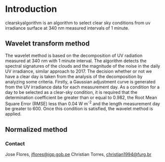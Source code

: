 # Introduction
clearskyalgorithm is an algorithm to select clear sky conditions from uv irradiance surface at 340 nm measured intervals of 1 minute.

## Wavelet transform method

The wavelet method is based on the decomposition of UV radiation measured at 340 nm with 1 minute interval.
The algorithm detects the spectral signatures of the clouds and the magnitude of the noise in the daily 
UV irradiance, similar approach to 2017. The decision whether or not we have a clear day is taken from 
the analysis of the decomposition by analyzing some criteria. Firstly, a Gaussian adjustment curve is 
generated from the UV irradiance data for each measurement day. As a condition for a day to be selected 
as a clear-sky condition, it is required that the determination coefficient be greater than or equal to 0.982, 
the Root Mean Square Error (RMSE) less than 0.04 W m<sup>-2</sup> and the length measurement day be greater to 600. 
Once this condition is satisfied, the wavelet method is applied.

## Normalized method


### Contact
Jose Flores, jflores@igp.gob.pe
Christian Torres, christian1994@furg.br <br>

